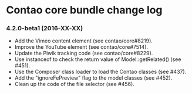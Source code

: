 # Contao core bundle change log

### 4.2.0-beta1 (2016-XX-XX)

 * Add the Vimeo content element (see contao/core#8219).
 * Improve the YouTube element (see contao/core#7514).
 * Update the Piwik tracking code (see contao/core#8229).
 * Use instanceof to check the return value of Model::getRelated() (see #451).
 * Use the Composer class loader to load the Contao classes (see #437).
 * Add the "ignoreFePreview" flag to the model classes (see #452).
 * Clean up the code of the file selector (see #456).
